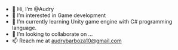 - 👋 Hi, I’m @Audry
- 👀 I’m interested in Game development
- 🌱 I’m currently learning Unity game engine with C# programming language. 
- 💞️ I’m looking to collaborate on ...
- 📫 Reach me at audrybarboza10@gmail.com

<!---
Audry19/Audry19 is a ✨ special ✨ repository because its `README.md` (this file) appears on your GitHub profile.
You can click the Preview link to take a look at your changes.
--->
